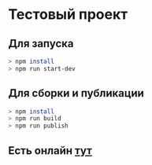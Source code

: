 # Тестовый проект

## Для запуска
```bash
> npm install
> npm run start-dev
```

## Для сборки и публикации
```bash
> npm install
> npm run build
> npm run publish
```

## Есть онлайн [тут](https://vicimpa.github.io/test-work)